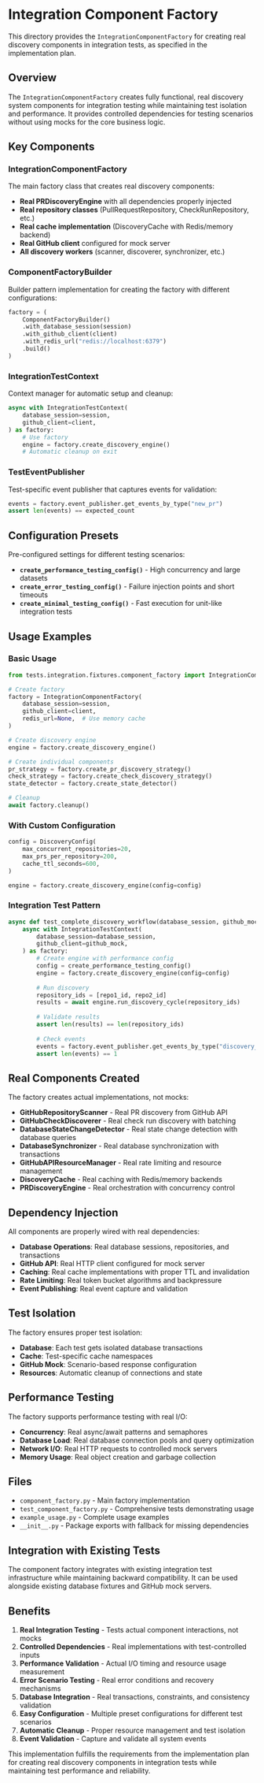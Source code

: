 # Integration Component Factory

This directory provides the `IntegrationComponentFactory` for creating real discovery components in integration tests, as specified in the implementation plan.

## Overview

The `IntegrationComponentFactory` creates fully functional, real discovery system components for integration testing while maintaining test isolation and performance. It provides controlled dependencies for testing scenarios without using mocks for the core business logic.

## Key Components

### IntegrationComponentFactory

The main factory class that creates real discovery components:

- **Real PRDiscoveryEngine** with all dependencies properly injected
- **Real repository classes** (PullRequestRepository, CheckRunRepository, etc.)  
- **Real cache implementation** (DiscoveryCache with Redis/memory backend)
- **Real GitHub client** configured for mock server
- **All discovery workers** (scanner, discoverer, synchronizer, etc.)

### ComponentFactoryBuilder

Builder pattern implementation for creating the factory with different configurations:

```python
factory = (
    ComponentFactoryBuilder()
    .with_database_session(session)
    .with_github_client(client)
    .with_redis_url("redis://localhost:6379")
    .build()
)
```

### IntegrationTestContext

Context manager for automatic setup and cleanup:

```python
async with IntegrationTestContext(
    database_session=session,
    github_client=client,
) as factory:
    # Use factory
    engine = factory.create_discovery_engine()
    # Automatic cleanup on exit
```

### TestEventPublisher

Test-specific event publisher that captures events for validation:

```python
events = factory.event_publisher.get_events_by_type("new_pr")
assert len(events) == expected_count
```

## Configuration Presets

Pre-configured settings for different testing scenarios:

- **`create_performance_testing_config()`** - High concurrency and large datasets
- **`create_error_testing_config()`** - Failure injection points and short timeouts  
- **`create_minimal_testing_config()`** - Fast execution for unit-like integration tests

## Usage Examples

### Basic Usage

```python
from tests.integration.fixtures.component_factory import IntegrationComponentFactory

# Create factory
factory = IntegrationComponentFactory(
    database_session=session,
    github_client=client,
    redis_url=None,  # Use memory cache
)

# Create discovery engine  
engine = factory.create_discovery_engine()

# Create individual components
pr_strategy = factory.create_pr_discovery_strategy()
check_strategy = factory.create_check_discovery_strategy() 
state_detector = factory.create_state_detector()

# Cleanup
await factory.cleanup()
```

### With Custom Configuration

```python
config = DiscoveryConfig(
    max_concurrent_repositories=20,
    max_prs_per_repository=200,
    cache_ttl_seconds=600,
)

engine = factory.create_discovery_engine(config=config)
```

### Integration Test Pattern

```python
async def test_complete_discovery_workflow(database_session, github_mock):
    async with IntegrationTestContext(
        database_session=database_session,
        github_client=github_mock,
    ) as factory:
        # Create engine with performance config
        config = create_performance_testing_config()
        engine = factory.create_discovery_engine(config=config)
        
        # Run discovery
        repository_ids = [repo1_id, repo2_id]
        results = await engine.run_discovery_cycle(repository_ids)
        
        # Validate results
        assert len(results) == len(repository_ids)
        
        # Check events
        events = factory.event_publisher.get_events_by_type("discovery_complete")
        assert len(events) == 1
```

## Real Components Created

The factory creates actual implementations, not mocks:

- **GitHubRepositoryScanner** - Real PR discovery from GitHub API
- **GitHubCheckDiscoverer** - Real check run discovery with batching
- **DatabaseStateChangeDetector** - Real state change detection with database queries
- **DatabaseSynchronizer** - Real database synchronization with transactions
- **GitHubAPIResourceManager** - Real rate limiting and resource management
- **DiscoveryCache** - Real caching with Redis/memory backends
- **PRDiscoveryEngine** - Real orchestration with concurrency control

## Dependency Injection

All components are properly wired with real dependencies:

- **Database Operations**: Real database sessions, repositories, and transactions
- **GitHub API**: Real HTTP client configured for mock server
- **Caching**: Real cache implementations with proper TTL and invalidation
- **Rate Limiting**: Real token bucket algorithms and backpressure
- **Event Publishing**: Real event capture and validation

## Test Isolation

The factory ensures proper test isolation:

- **Database**: Each test gets isolated database transactions
- **Cache**: Test-specific cache namespaces  
- **GitHub Mock**: Scenario-based response configuration
- **Resources**: Automatic cleanup of connections and state

## Performance Testing

The factory supports performance testing with real I/O:

- **Concurrency**: Real async/await patterns and semaphores
- **Database Load**: Real database connection pools and query optimization  
- **Network I/O**: Real HTTP requests to controlled mock servers
- **Memory Usage**: Real object creation and garbage collection

## Files

- `component_factory.py` - Main factory implementation
- `test_component_factory.py` - Comprehensive tests demonstrating usage  
- `example_usage.py` - Complete usage examples
- `__init__.py` - Package exports with fallback for missing dependencies

## Integration with Existing Tests

The component factory integrates with existing integration test infrastructure while maintaining backward compatibility. It can be used alongside existing database fixtures and GitHub mock servers.

## Benefits

1. **Real Integration Testing** - Tests actual component interactions, not mocks
2. **Controlled Dependencies** - Real implementations with test-controlled inputs
3. **Performance Validation** - Actual I/O timing and resource usage measurement  
4. **Error Scenario Testing** - Real error conditions and recovery mechanisms
5. **Database Integration** - Real transactions, constraints, and consistency validation
6. **Easy Configuration** - Multiple preset configurations for different test scenarios
7. **Automatic Cleanup** - Proper resource management and test isolation
8. **Event Validation** - Capture and validate all system events

This implementation fulfills the requirements from the implementation plan for creating real discovery components in integration tests while maintaining test performance and reliability.